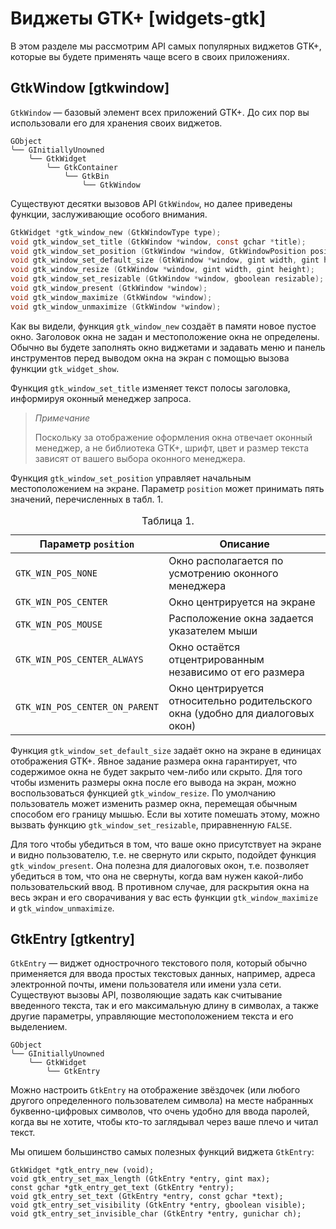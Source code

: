 # Виджеты GTK+ [widgets-gtk]

В этом разделе мы рассмотрим API самых популярных виджетов GTK+, которые вы будете применять чаще всего в своих приложениях.

## GtkWindow [gtkwindow]

`GtkWindow` &mdash; базовый элемент всех приложений GTK+. До сих пор вы использовали его для хранения своих виджетов.

```nohighlight
GObject
╰── GInitiallyUnowned
    ╰── GtkWidget
        ╰── GtkContainer
            ╰── GtkBin
                ╰── GtkWindow
```

Существуют десятки вызовов API `GtkWindow`, но далее приведены функции, заслуживающие особого внимания.

```C
GtkWidget *gtk_window_new (GtkWindowType type);
void gtk_window_set_title (GtkWindow *window, const gchar *title);
void gtk_window_set_position (GtkWindow *window, GtkWindowPosition position);
void gtk_window_set_default_size (GtkWindow *window, gint width, gint height);
void gtk_window_resize (GtkWindow *window, gint width, gint height);
void gtk_window_set_resizable (GtkWindow *window, gboolean resizable);
void gtk_window_present (GtkWindow *window);
void gtk_window_maximize (GtkWindow *window);
void gtk_window_unmaximize (GtkWindow *window);
```

Как вы видели, функция `gtk_window_new` создаёт в памяти новое пустое окно. Заголовок окна не задан и местоположение окна не определены. Обычно вы будете заполнять окно виджетами и задавать меню и панель инструментов перед выводом окна на экран с помощью вызова функции `gtk_widget_show`.

Функция `gtk_window_set_title` изменяет текст полосы заголовка, информируя оконный менеджер запроса.

> *Примечание*
>
> Поскольку за отображение оформления окна отвечает оконный менеджер, а не библиотека GTK+, шрифт, цвет и размер текста зависят от вашего выбора оконного менеджера.

Функция `gtk_window_set_position` управляет начальным местоположением на экране. Параметр `position` может принимать пять значений, перечисленных в табл. 1.

<table class="table">
<caption>Таблица 1.</caption>
<colgroup>
<col class="col-md-4">
<col class="col-md-8">
</colgroup>
<thead>
<tr>
<th>Параметр <code>position</code></th>
<th>Описание</th>
</tr>
</thead>
<tbody>
<tr>
<td><code>GTK_WIN_POS_NONE</code></td>
<td>Окно располагается по усмотрению оконного менеджера</td>
</tr>
<tr>
<td><code>GTK_WIN_POS_CENTER</code></td>
<td>Окно центрируется на экране</td>
</tr>
<tr>
<td><code>GTK_WIN_POS_MOUSE</code></td>
<td>Расположение окна задается указателем мыши</td>
</tr>
<tr>
<td><code>GTK_WIN_POS_CENTER_ALWAYS</code></td>
<td>Окно остаётся отцентрированным независимо от его размера</td>
</tr>
<tr>
<td><code>GTK_WIN_POS_CENTER_ON_PARENT</code></td>
<td>Окно центрируется относительно родительского окна (удобно для диалоговых окон)</td>
</tr>
</tbody>
</table>

Функция `gtk_window_set_default_size` задаёт окно на экране в единицах отображения GTK+. Явное задание размера окна гарантирует, что содержимое окна не будет закрыто чем-либо или скрыто. Для того чтобы изменить размеры окна после его вывода на экран, можно воспользоваться функцией `gtk_window_resize`. По умолчанию пользователь может изменить размер окна, перемещая обычным способом его границу мышью. Если вы хотите помешать этому, можно вызвать функцию `gtk_window_set_resizable`, приравненную `FALSE`.

Для того чтобы убедиться в том, что ваше окно присутствует на экране и видно пользователю, т.е. не свернуто или скрыто, подойдет функция `gtk_window_present`. Она полезна для диалоговых окон, т.е. позволяет убедиться в том, что она не свернуты, когда вам нужен какой-либо пользовательский ввод. В противном случае, для раскрытия окна на весь экран и его сворачивания у вас есть функции `gtk_window_maximize` и `gtk_window_unmaximize`.


## GtkEntry [gtkentry]

`GtkEntry` &mdash; виджет однострочного текстового поля, который обычно применяется для ввода простых текстовых данных, например, адреса электронной почты, имени пользователя или имени узла сети. Существуют вызовы API, позволяющие задать как считывание введенного текста, так и его максимальную длину в символах, а также другие параметры, управляющие местоположением текста и его выделением.

```nohighlight
GObject
╰── GInitiallyUnowned
    ╰── GtkWidget
        ╰── GtkEntry
```

Можно настроить `GtkEntry` на отображение звёздочек (или любого другого определенного пользователем символа) на месте набранных буквенно-цифровых символов, что очень удобно для ввода паролей, когда вы не хотите, чтобы кто-то заглядывал через ваше плечо и читал текст.

Мы опишем большинство самых полезных функций виджета `GtkEntry`:

```
GtkWidget *gtk_entry_new (void);
void gtk_entry_set_max_length (GtkEntry *entry, gint max);
const gchar *gtk_entry_get_text (GtkEntry *entry);
void gtk_entry_set_text (GtkEntry *entry, const gchar *text);
void gtk_entry_set_visibility (GtkEntry *entry, gboolean visible);
void gtk_entry_set_invisible_char (GtkEntry *entry, gunichar ch);
```








